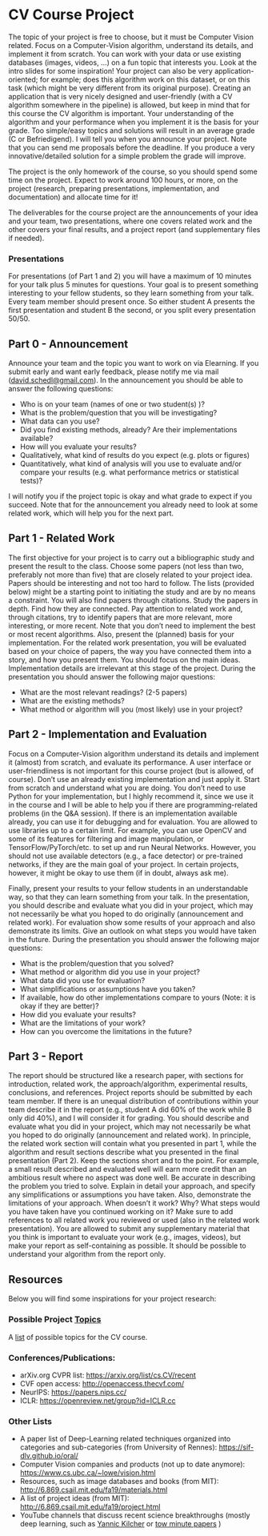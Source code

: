 # CV Course Project 
The topic of your project is free to choose, but it must be Computer Vision related. Focus on a Computer-Vision algorithm, understand its details, and implement it from scratch. You can work with your data or use existing databases (images, videos, …) on a fun topic that interests you. Look at the intro slides for some inspiration! 
Your project can also be very application-oriented; for example; does this algorithm work on this dataset, or on this task (which might be very different from its original purpose). Creating an application that is very nicely designed and user-friendly (with a CV algorithm somewhere in the pipeline) is allowed, but keep in mind that for this course the CV algorithm is important. Your understanding of the algorithm and your performance when you implement it is the basis for your grade.
Too simple/easy topics and solutions will result in an average grade (C or Befriedigend). I will tell you when you announce your project. Note that you can send me proposals before the deadline. If you produce a very innovative/detailed solution for a simple problem the grade will improve. 

The project is the only homework of the course, so you should spend some time on the project. Expect to work around 100 hours, or more, on the project (research, preparing presentations, implementation, and documentation) and allocate time for it!

The deliverables for the course project are the announcements of your idea and your team, two presentations, where one covers related work and the other covers your final results, and a project report (and supplementary files if needed). 

### Presentations
For presentations (of Part 1 and 2) you will have a maximum of 10 minutes for your talk plus 5 minutes for questions. Your goal is to present something interesting to your fellow students, so they learn something from your talk. Every team member should present once. So either student A presents the first presentation and student B the second, or you split every presentation 50/50.

## Part 0 - Announcement
Announce your team and the topic you want to work on via Elearning. If you submit early and want early feedback, please notify me via mail (david.schedl@gmail.com).
In the announcement you should be able to answer the following questions: 
- Who is on your team (names of one or two student(s) )?
- What is the problem/question that you will be investigating? 
- What data can you use? 
- Did you find existing methods, already? Are their implementations available?
- How will you evaluate your results?
- Qualitatively, what kind of results do you expect (e.g. plots or figures)
- Quantitatively, what kind of analysis will you use to evaluate and/or compare your results (e.g. what performance metrics or statistical tests)?

I will notify you if the project topic is okay and what grade to expect if you succeed. 
Note that for the announcement you already need to look at some related work, which will help you for the next part.

## Part 1 - Related Work
The first objective for your project is to carry out a bibliographic study and present the result to the class. Choose some papers (not less than two, preferably not more than five) that are closely related to your project idea. Papers should be interesting and not too hard to follow.
The lists (provided below) might be a starting point to initiating the study and are by no means a constraint. You will also find papers through citations. Study the papers in depth. Find how they are connected. Pay attention to related work and, through citations, try to identify papers that are more relevant, more interesting, or more recent. Note that you don’t need to implement the best or most recent algorithms. Also, present the (planned) basis for your implementation. 
For the related work presentation, you will be evaluated based on your choice of papers, the way you have connected them into a story, and how you present them. You should focus on the main ideas. Implementation details are irrelevant at this stage of the project. 
During the presentation you should answer the following major questions:
- What are the most relevant readings? (2-5 papers) 
- What are the existing methods? 
- What method or algorithm will you (most likely) use in your project? 

## Part 2 - Implementation and Evaluation
Focus on a Computer-Vision algorithm understand its details and implement it (almost) from scratch, and evaluate its performance. A user interface or user-friendliness is not important for this course project (but is allowed, of course). Don’t use an already existing implementation and just apply it. Start from scratch and understand what you are doing. 
You don’t need to use Python for your implementation, but I highly recommend it, since we use it in the course and I will be able to help you if there are programming-related problems (in the Q&A session).
If there is an implementation available already, you can use it for debugging and for evaluation. You are allowed to use libraries up to a certain limit. For example, you can use OpenCV and some of its features for filtering and image manipulation, or TensorFlow/PyTorch/etc. to set up and run Neural Networks. However, you should not use available detectors (e.g., a face detector) or pre-trained networks, if they are the main goal of your project. In certain projects, however, it might be okay to use them (if in doubt, always ask me).

Finally, present your results to your fellow students in an understandable way, so that they can learn something from your talk. In the presentation, you should describe and evaluate what you did in your project, which may not necessarily be what you hoped to do originally (announcement and related work). For evaluation show some results of your approach and also demonstrate its limits. Give an outlook on what steps you would have taken in the future. 
During the presentation you should answer the following major questions:
- What is the problem/question that you solved? 
- What method or algorithm did you use in your project? 
- What data did you use for evaluation? 
- What simplifications or assumptions have you taken?
- If available, how do other implementations compare to yours (Note: it is okay if they are better)?
- How did you evaluate your results?
- What are the limitations of your work?
- How can you overcome the limitations in the future?

## Part 3 - Report
The report should be structured like a research paper, with sections for introduction, related work, the approach/algorithm, experimental results, conclusions, and references. Project reports should be submitted by each team member. If there is an unequal distribution of contributions within your team describe it in the report (e.g., student A did 60% of the work while B only did 40%), and I will consider it for grading. 
You should describe and evaluate what you did in your project, which may not necessarily be what you hoped to do originally (announcement and related work). 
In principle, the related work section will contain what you presented in part 1, while the algorithm and result sections describe what you presented in the final presentation (Part 2). 
Keep the sections short and to the point. For example, a small result described and evaluated well will earn more credit than an ambitious result where no aspect was done well. Be accurate in describing the problem you tried to solve. Explain in detail your approach, and specify any simplifications or assumptions you have taken. Also, demonstrate the limitations of your approach. When doesn’t it work? Why? What steps would you have taken have you continued working on it? Make sure to add references to all related work you reviewed or used (also in the related work presentation). 
You are allowed to submit any supplementary material that you think is important to evaluate your work (e.g., images, videos), but make your report as self-containing as possible. It should be possible to understand your algorithm from the report only. 

## Resources 
Below you will find some inspirations for your project research:

### Possible Project [Topics](TOPICS.md)
A [list](TOPICS.md) of possible topics for the CV course.


### Conferences/Publications:
- arXiv.org CVPR list: https://arxiv.org/list/cs.CV/recent
- CVF open access: http://openaccess.thecvf.com/
- NeurIPS: https://papers.nips.cc/
- ICLR: https://openreview.net/group?id=ICLR.cc

### Other Lists
- A paper list of Deep-Learning related techniques organized into categories and sub-categories (from University of Rennes): https://sif-dlv.github.io/oral/
- Computer Vision companies and products (not up to date anymore): https://www.cs.ubc.ca/~lowe/vision.html
- Resources, such as image databases and books (from MIT): http://6.869.csail.mit.edu/fa19/materials.html
- A list of project ideas (from MIT): http://6.869.csail.mit.edu/fa19/project.html
- YouTube channels that discuss recent science breakthroughs (mostly deep learning, such as [Yannic Kilcher](https://www.youtube.com/c/YannicKilcher/videos) or [tow minute papers](https://www.youtube.com/c/K%C3%A1rolyZsolnai/videos) )
